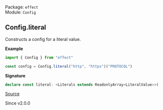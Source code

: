Package: `effect`<br />
Module: `Config`<br />

## Config.literal

Constructs a config for a literal value.

**Example**

```ts
import { Config } from "effect"

const config = Config.literal("http", "https")("PROTOCOL")
```

**Signature**

```ts
declare const literal: <Literals extends ReadonlyArray<LiteralValue>>(...literals: Literals) => (name?: string) => Config<Literals[number]>
```

[Source](https://github.com/Effect-TS/effect/tree/main/packages/effect/src/Config.ts#L202)

Since v2.0.0